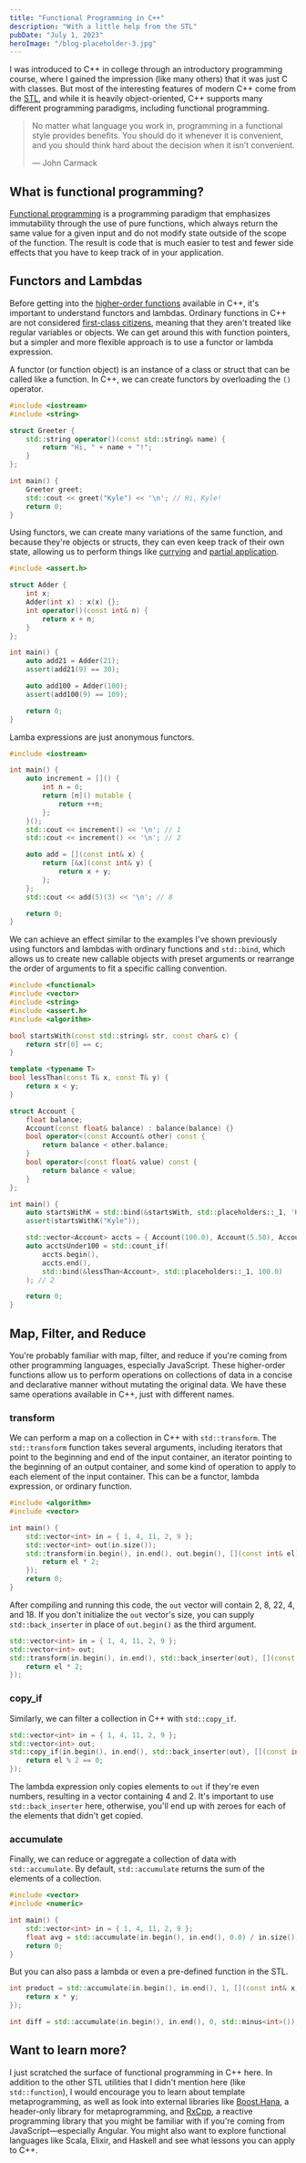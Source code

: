 ```yaml
---
title: "Functional Programming in C++"
description: "With a little help from the STL"
pubDate: "July 1, 2023"
heroImage: "/blog-placeholder-3.jpg"
---
```


I was introduced to C++ in college through an introductory programming course, where I gained the impression (like many others) that it was just C with classes. But most of the interesting features of modern C++ come from the [STL](https://en.wikipedia.org/wiki/Standard_Template_Library), and while it is heavily object-oriented, C++ supports many different programming paradigms, including functional programming.

> No matter what language you work in, programming in a functional style provides benefits. You should do it whenever it is convenient, and you should think hard about the decision when it isn’t convenient.
>
> — John Carmack

## What is functional programming?

[Functional programming](https://en.wikipedia.org/wiki/Functional_programming) is a programming paradigm that emphasizes immutability through the use of pure functions, which always return the same value for a given input and do not modify state outside of the scope of the function. The result is code that is much easier to test and fewer side effects that you have to keep track of in your application.

## Functors and Lambdas

Before getting into the [higher-order functions](https://en.wikipedia.org/wiki/Higher-order_function) available in C++, it's important to understand functors and lambdas. Ordinary functions in C++ are not considered [first-class citizens](https://en.wikipedia.org/wiki/First-class_function), meaning that they aren't treated like regular variables or objects. We can get around this with function pointers, but a simpler and more flexible approach is to use a functor or lambda expression.

A functor (or function object) is an instance of a class or struct that can be called like a function. In C++, we can create functors by overloading the `()` operator.

```cpp
#include <iostream>
#include <string>

struct Greeter {
    std::string operator()(const std::string& name) {
        return "Hi, " + name + "!";
    }
};

int main() {
    Greeter greet;
    std::cout << greet("Kyle") << '\n'; // Hi, Kyle!
    return 0;
}
```

Using functors, we can create many variations of the same function, and because they're objects or structs, they can even keep track of their own state, allowing us to perform things like [currying](https://en.wikipedia.org/wiki/Currying) and [partial application](https://en.wikipedia.org/wiki/Partial_application).

```cpp
#include <assert.h>

struct Adder {
    int x;
    Adder(int x) : x(x) {};
    int operator()(const int& n) {
        return x + n;
    }
};

int main() {
    auto add21 = Adder(21);
    assert(add21(9) == 30);

    auto add100 = Adder(100);
    assert(add100(9) == 109);

    return 0;
}
```

Lamba expressions are just anonymous functors.

```cpp
#include <iostream>

int main() {
    auto increment = []() {
        int n = 0;
        return [n]() mutable {
            return ++n;
        };
	}();
    std::cout << increment() << '\n'; // 1
    std::cout << increment() << '\n'; // 2

    auto add = [](const int& x) {
        return [&x](const int& y) {
            return x + y;
        };
    };
    std::cout << add(5)(3) << '\n'; // 8

    return 0;
}
```

We can achieve an effect similar to the examples I've shown previously using functors and lambdas with ordinary functions and `std::bind`, which allows us to create new callable objects with preset arguments or rearrange the order of arguments to fit a specific calling convention.

```cpp
#include <functional>
#include <vector>
#include <string>
#include <assert.h>
#include <algorithm>

bool startsWith(const std::string& str, const char& c) {
	return str[0] == c;
}

template <typename T>
bool lessThan(const T& x, const T& y) {
	return x < y;
}

struct Account {
	float balance;
	Account(const float& balance) : balance(balance) {}
	bool operator<(const Account& other) const {
		return balance < other.balance;
	}
	bool operator<(const float& value) const {
		return balance < value;
	}
};

int main() {
	auto startsWithK = std::bind(&startsWith, std::placeholders::_1, 'K');
	assert(startsWithK("Kyle"));

	std::vector<Account> accts = { Account(100.0), Account(5.50), Account(2500.10), Account(35.0) };
	auto acctsUnder100 = std::count_if(
		accts.begin(),
		accts.end(),
		std::bind(&lessThan<Account>, std::placeholders::_1, 100.0)
	); // 2

	return 0;
}
```

## Map, Filter, and Reduce

You're probably familiar with map, filter, and reduce if you're coming from other programming languages, especially JavaScript. These higher-order functions allow us to perform operations on collections of data in a concise and declarative manner without mutating the original data. We have these same operations available in C++, just with different names.

### transform

We can perform a map on a collection in C++ with `std::transform`. The `std::transform` function takes several arguments, including iterators that point to the beginning and end of the input container, an iterator pointing to the beginning of an output container, and some kind of operation to apply to each element of the input container. This can be a functor, lambda expression, or ordinary function.

```cpp
#include <algorithm>
#include <vector>

int main() {
	std::vector<int> in = { 1, 4, 11, 2, 9 };
	std::vector<int> out(in.size());
	std::transform(in.begin(), in.end(), out.begin(), [](const int& el) {
		return el * 2;
	});
	return 0;
}
```

After compiling and running this code, the `out` vector will contain 2, 8, 22, 4, and 18. If you don't initialize the `out` vector's size, you can supply `std::back_inserter` in place of `out.begin()` as the third argument.

```cpp
std::vector<int> in = { 1, 4, 11, 2, 9 };
std::vector<int> out;
std::transform(in.begin(), in.end(), std::back_inserter(out), [](const int& el) {
    return el * 2;
});
```

### copy_if

Similarly, we can filter a collection in C++ with `std::copy_if`.

```cpp
std::vector<int> in = { 1, 4, 11, 2, 9 };
std::vector<int> out;
std::copy_if(in.begin(), in.end(), std::back_inserter(out), [](const int& el) {
    return el % 2 == 0;
});
```

The lambda expression only copies elements to `out` if they're even numbers, resulting in a vector containing 4 and 2. It's important to use `std::back_inserter` here, otherwise, you'll end up with zeroes for each of the elements that didn't get copied.

### accumulate

Finally, we can reduce or aggregate a collection of data with `std::accumulate`. By default, `std::accumulate` returns the sum of the elements of a collection.

```cpp
#include <vector>
#include <numeric>

int main() {
	std::vector<int> in = { 1, 4, 11, 2, 9 };
	float avg = std::accumulate(in.begin(), in.end(), 0.0) / in.size();
	return 0;
}
```

But you can also pass a lambda or even a pre-defined function in the STL.

```cpp
int product = std::accumulate(in.begin(), in.end(), 1, [](const int& x, const int& y) {
    return x * y;
});

int diff = std::accumulate(in.begin(), in.end(), 0, std::minus<int>());
```

## Want to learn more?

I just scratched the surface of functional programming in C++ here. In addition to the other STL utilities that I didn't mention here (like `std::function`), I would encourage you to learn about template metaprogramming, as well as look into external libraries like [Boost.Hana](https://github.com/boostorg/hana), a header-only library for metaprogramming, and [RxCpp](https://github.com/ReactiveX/RxCpp), a reactive programming library that you might be familiar with if you're coming from JavaScript—especially Angular. You might also want to explore functional languages like Scala, Elixir, and Haskell and see what lessons you can apply to C++.
